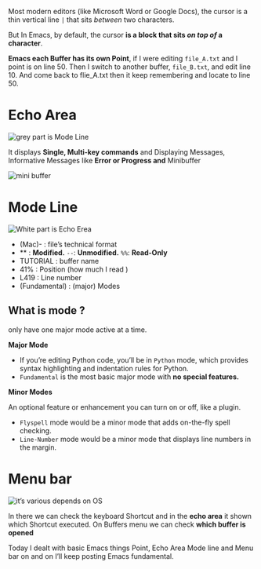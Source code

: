 Most modern editors (like Microsoft Word or Google Docs), the cursor is a thin vertical line `|` that sits _between_ two characters.

But In Emacs, by default, the cursor **is a block that sits _on top of_ a character**.

**Emacs each Buffer has its own Point**, if I were editing `file_A.txt` and I point is on line 50. Then I switch to another buffer, `file_B.txt`, and edit line 10. And come back to flie_A.txt then it keep remembering and locate to line 50.

Echo Area
=========

![grey part is Mode Line](https://miro.medium.com/v2/resize:fit:1400/format:webp/1*VmKSZ40Nx-bbgsKMGUot6A.png)

It displays **Single, Multi-key commands** and Displaying Messages, Informative Messages like **Error or Progress and** Minibuffer

![mini buffer](https://miro.medium.com/v2/resize:fit:1400/format:webp/1*qQXIX1W1huihNzMz4WSN2Q.png)

Mode Line
=========

![White part is Echo Erea](https://miro.medium.com/v2/resize:fit:1400/format:webp/1*ymWtf0x8MLzH81T-c1F6cw.png)

*   (Mac)- : file’s technical format
*   ** : **Modified.** `--`: **Unmodified.** `%%`: **Read-Only**
*   TUTORIAL : buffer name
*   41% : Position (how much I read )
*   L419 : Line number
*   (Fundamental) : (major) Modes

What is mode ?
--------------

only have one major mode active at a time.

**Major Mode**

*   If you’re editing Python code, you’ll be in `Python` mode, which provides syntax highlighting and indentation rules for Python.
*   `Fundamental` is the most basic major mode with **no special features.**

**Minor Modes**

An optional feature or enhancement you can turn on or off, like a plugin.

*   `Flyspell` mode would be a minor mode that adds on-the-fly spell checking.
*   `Line-Number` mode would be a minor mode that displays line numbers in the margin.

Menu bar
========

![it’s various depends on OS](https://miro.medium.com/v2/resize:fit:1400/format:webp/1*9f0EpNan97wU1QDmWF47lQ.png)

In there we can check the keyboard Shortcut and in the **echo area** it shown which Shortcut executed. On Buffers menu we can check **which buffer is opened**

Today I dealt with basic Emacs things Point, Echo Area Mode line and Menu bar on and on I’ll keep posting Emacs fundamental.
